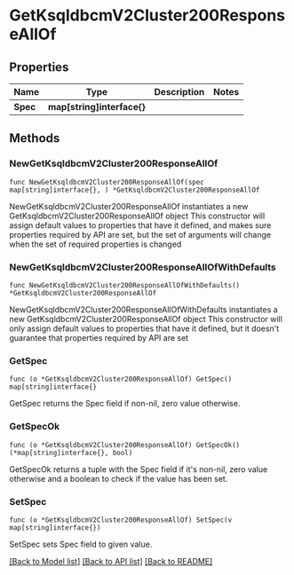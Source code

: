 # GetKsqldbcmV2Cluster200ResponseAllOf

## Properties

Name | Type | Description | Notes
------------ | ------------- | ------------- | -------------
**Spec** | **map[string]interface{}** |  | 

## Methods

### NewGetKsqldbcmV2Cluster200ResponseAllOf

`func NewGetKsqldbcmV2Cluster200ResponseAllOf(spec map[string]interface{}, ) *GetKsqldbcmV2Cluster200ResponseAllOf`

NewGetKsqldbcmV2Cluster200ResponseAllOf instantiates a new GetKsqldbcmV2Cluster200ResponseAllOf object
This constructor will assign default values to properties that have it defined,
and makes sure properties required by API are set, but the set of arguments
will change when the set of required properties is changed

### NewGetKsqldbcmV2Cluster200ResponseAllOfWithDefaults

`func NewGetKsqldbcmV2Cluster200ResponseAllOfWithDefaults() *GetKsqldbcmV2Cluster200ResponseAllOf`

NewGetKsqldbcmV2Cluster200ResponseAllOfWithDefaults instantiates a new GetKsqldbcmV2Cluster200ResponseAllOf object
This constructor will only assign default values to properties that have it defined,
but it doesn't guarantee that properties required by API are set

### GetSpec

`func (o *GetKsqldbcmV2Cluster200ResponseAllOf) GetSpec() map[string]interface{}`

GetSpec returns the Spec field if non-nil, zero value otherwise.

### GetSpecOk

`func (o *GetKsqldbcmV2Cluster200ResponseAllOf) GetSpecOk() (*map[string]interface{}, bool)`

GetSpecOk returns a tuple with the Spec field if it's non-nil, zero value otherwise
and a boolean to check if the value has been set.

### SetSpec

`func (o *GetKsqldbcmV2Cluster200ResponseAllOf) SetSpec(v map[string]interface{})`

SetSpec sets Spec field to given value.



[[Back to Model list]](../README.md#documentation-for-models) [[Back to API list]](../README.md#documentation-for-api-endpoints) [[Back to README]](../README.md)


